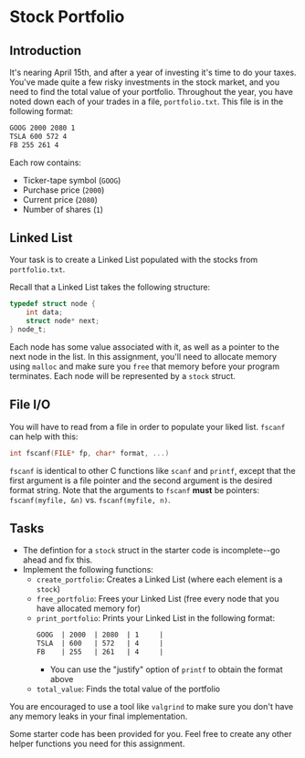# Stock Portfolio

## Introduction
It's nearing April 15th, and after a year of investing it's time to do your taxes. You've made quite a few risky investments in the stock market, and you need to find the total value of your portfolio. Throughout the year, you have noted down each of your trades in a file, `portfolio.txt`. This file is in the following format:

```txt
GOOG 2000 2080 1
TSLA 600 572 4
FB 255 261 4
```
Each row contains:
* Ticker-tape symbol (`GOOG`)
* Purchase price (`2000`) 
* Current price (`2080`) 
* Number of shares (`1`)

## Linked List
Your task is to create a Linked List populated with the stocks from `portfolio.txt`. 

Recall that a Linked List takes the following structure:

```c
typedef struct node {
    int data;
    struct node* next;
} node_t;
```
Each node has some value associated with it, as well as a pointer to the next node in the list. In this assignment, you'll need to allocate memory using `malloc` and make sure you `free` that memory before your program terminates. Each node will be represented by a `stock` struct.

## File I/O
You will have to read from a file in order to populate your liked list. `fscanf` can help with this:
```c
int fscanf(FILE* fp, char* format, ...)
```
`fscanf` is identical to other C functions like `scanf` and `printf`, except that the first argument is a file pointer and the second argument is the desired format string. Note that the arguments to `fscanf` **must** be pointers: `fscanf(myfile, &n)` vs. `fscanf(myfile, n)`.  

## Tasks
* The defintion for a `stock` struct in the starter code is incomplete--go ahead and fix this.
* Implement the following functions:
    * `create_portfolio`: Creates a Linked List (where each element is a `stock`)
    * `free_portfolio`: Frees your Linked List (free every node that you have allocated memory for)
    * `print_portfolio`: Prints your Linked List in the following format:
        ```txt
        GOOG  | 2000  | 2080  | 1     |
        TSLA  | 600   | 572   | 4     |
        FB    | 255   | 261   | 4     |
        ```
        * You can use the "justify" option of `printf` to obtain the format above
    * `total_value`: Finds the total value of the portfolio
        

You are encouraged to use a tool like `valgrind` to make sure you don't have any memory leaks in your final implementation.

Some starter code has been provided for you. Feel free to create any other helper functions you need for this assignment.
